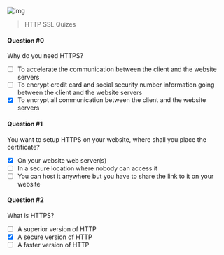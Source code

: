 ![img](https://assets.imaginablefutures.com/media/images/ALX_Logo.max-200x150.png)
  > HTTP SSL Quizes

#### Question #0
Why do you need HTTPS?

* [ ] To accelerate the communication between the client and the website servers
* [ ] To encrypt credit card and social security number information going between the client and the website servers
* [X] To encrypt all communication between the client and the website servers

#### Question #1
You want to setup HTTPS on your website, where shall you place the certificate?

* [X] On your website web server(s)
* [ ] In a secure location where nobody can access it
* [ ] You can host it anywhere but you have to share the link to it on your website

#### Question #2
What is HTTPS?

* [ ] A superior version of HTTP
* [X] A secure version of HTTP
* [ ] A faster version of HTTP
